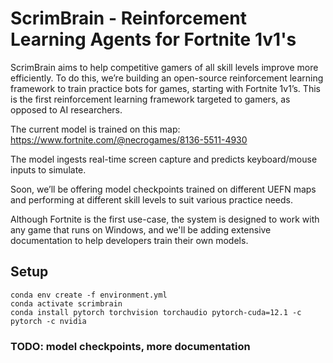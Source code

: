 # ScrimBrain - Reinforcement Learning Agents for Fortnite 1v1's

ScrimBrain aims to help competitive gamers of all skill levels improve more efficiently. To do this, we’re building an open-source reinforcement learning framework to train practice bots for games, starting with Fortnite 1v1’s. This is the first reinforcement learning framework targeted to gamers, as opposed to AI researchers.

The current model is trained on this map: https://www.fortnite.com/@necrogames/8136-5511-4930

The model ingests real-time screen capture and predicts keyboard/mouse inputs to simulate. 

Soon, we’ll be offering model checkpoints trained on different UEFN maps and performing at different skill levels to suit various practice needs.

Although Fortnite is the first use-case, the system is designed to work with any game that runs on Windows, and we'll be adding extensive documentation to help developers train their own models.

## Setup

```
conda env create -f environment.yml
conda activate scrimbrain
conda install pytorch torchvision torchaudio pytorch-cuda=12.1 -c pytorch -c nvidia
```

### TODO: model checkpoints, more documentation

 
